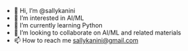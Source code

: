 - 👋 Hi, I’m @sallykanini
- 👀 I’m interested in AI/ML
- 🌱 I’m currently learning Python
- 💞️ I’m looking to collaborate on AI/ML and related materials
- 📫 How to reach me sallykanini@gmail.com

<!---
sallykanini/sallykanini is a ✨ special ✨ repository because its `README.md` (this file) appears on your GitHub profile.
You can click the Preview link to take a look at your changes.
--->
